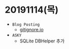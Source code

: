 # 20191114(목)

- `Blog Posting`
	- [gitignore.io](https://enfanthoon.tistory.com/114)
- `ASKY`
  - SQLite DBHelper 추가
